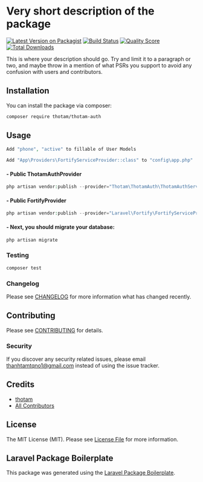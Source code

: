 # Very short description of the package

[![Latest Version on Packagist](https://img.shields.io/packagist/v/thotam/thotam-auth.svg?style=flat-square)](https://packagist.org/packages/thotam/thotam-auth)
[![Build Status](https://img.shields.io/travis/thotam/thotam-auth/master.svg?style=flat-square)](https://travis-ci.org/thotam/thotam-auth)
[![Quality Score](https://img.shields.io/scrutinizer/g/thotam/thotam-auth.svg?style=flat-square)](https://scrutinizer-ci.com/g/thotam/thotam-auth)
[![Total Downloads](https://img.shields.io/packagist/dt/thotam/thotam-auth.svg?style=flat-square)](https://packagist.org/packages/thotam/thotam-auth)

This is where your description should go. Try and limit it to a paragraph or two, and maybe throw in a mention of what PSRs you support to avoid any confusion with users and contributors.

## Installation

You can install the package via composer:

```bash
composer require thotam/thotam-auth
```

## Usage

```php
Add "phone", "active" to fillable of User Models
```

```php
Add "App\Providers\FortifyServiceProvider::class" to "config\app.php"
```

#### - Public ThotamAuthProvider

```php
php artisan vendor:publish --provider="Thotam\ThotamAuth\ThotamAuthServiceProvider" --force
```

#### - Public FortifyProvider

```php
php artisan vendor:publish --provider="Laravel\Fortify\FortifyServiceProvider"
```

#### - Next, you should migrate your database:

```php
php artisan migrate
```

### Testing

```bash
composer test
```

### Changelog

Please see [CHANGELOG](CHANGELOG.md) for more information what has changed recently.

## Contributing

Please see [CONTRIBUTING](CONTRIBUTING.md) for details.

### Security

If you discover any security related issues, please email thanhtamtqno1@gmail.com instead of using the issue tracker.

## Credits

-   [thotam](https://github.com/thotam)
-   [All Contributors](../../contributors)

## License

The MIT License (MIT). Please see [License File](LICENSE.md) for more information.

## Laravel Package Boilerplate

This package was generated using the [Laravel Package Boilerplate](https://laravelpackageboilerplate.com).
